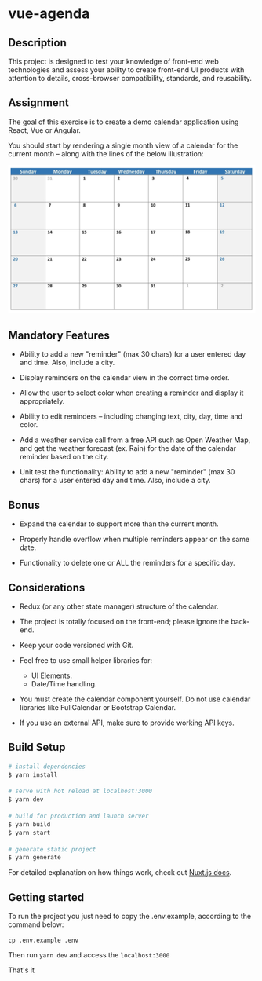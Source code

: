 # vue-agenda

## Description

This project is designed to test your knowledge of front-end web technologies and assess your ability to create front-end UI products with attention to details, cross-browser compatibility, standards, and reusability.

## Assignment

The goal of this exercise is to create a demo calendar application using React, Vue or Angular.

You should start by rendering a single month view of a calendar for the current month – along
with the lines of the below illustration:

![Calendar Preview](assets/images/calendar-preview.png)

## Mandatory Features

- Ability to add a new "reminder" (max 30 chars) for a user entered day and time. Also, include a city.

- Display reminders on the calendar view in the correct time order.

- Allow the user to select color when creating a reminder and display it appropriately.

- Ability to edit reminders – including changing text, city, day, time and color.

- Add a weather service call from a free API such as Open Weather Map, and get the weather forecast (ex. Rain) for the date of the calendar reminder based on the city.

- Unit test the functionality: Ability to add a new "reminder" (max 30 chars) for a user entered day and time. Also, include a city.

## Bonus

- Expand the calendar to support more than the current month.

- Properly handle overflow when multiple reminders appear on the same date.

- Functionality to delete one or ALL the reminders for a specific day.

## Considerations

- Redux (or any other state manager) structure of the calendar.

- The project is totally focused on the front-end; please ignore the back-end.

- Keep your code versioned with Git.

- Feel free to use small helper libraries for:

  - UI Elements.
  - Date/Time handling.

- You must create the calendar component yourself. Do not use calendar libraries like FullCalendar or Bootstrap Calendar.

- If you use an external API, make sure to provide working API keys.

## Build Setup

```bash
# install dependencies
$ yarn install

# serve with hot reload at localhost:3000
$ yarn dev

# build for production and launch server
$ yarn build
$ yarn start

# generate static project
$ yarn generate
```

For detailed explanation on how things work, check out [Nuxt.js docs](https://nuxtjs.org).

## Getting started

To run the project you just need to copy the .env.example, according to the command below:

`cp .env.example .env`

Then run `yarn dev` and access the `localhost:3000`

That's it
